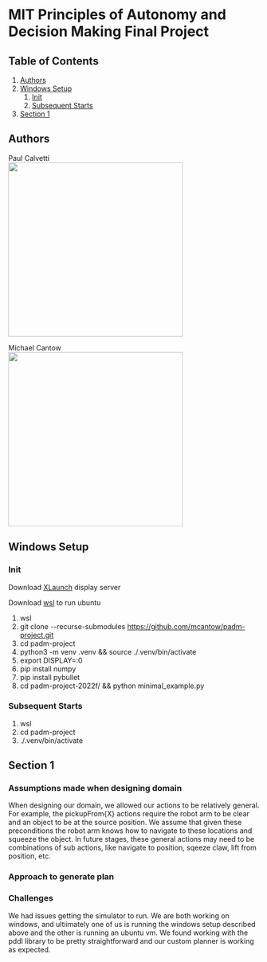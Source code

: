 # MIT Principles of Autonomy and Decision Making Final Project

## Table of Contents
1. [Authors](#authors)    
2. [Windows Setup](#setup)    
    1. [Init](#init)   
    2. [Subsequent Starts](#subsequent) 
3. [Section 1](#section1)   

## Authors <a name="authors"/>
Paul Calvetti   
<img src="https://media-exp1.licdn.com/dms/image/C4E03AQElcBMBQhM_yA/profile-displayphoto-shrink_200_200/0/1571699676588?e=2147483647&v=beta&t=wgjBfC2gBU-GL1x_W6O8xz0lwSnKKFMs7OPUWe3wECU" width="350">

Michael Cantow   
<img src="https://media-exp1.licdn.com/dms/image/C4E03AQF7X7g3Wi1oOw/profile-displayphoto-shrink_800_800/0/1546477526522?e=1671667200&v=beta&t=1cLVm9-B8OH91wv42ia9ydE69XMCqE-icNQarMlzQzQ" width="350">

## Windows Setup <a name="setup"/>
### Init <a name="init"/>
Download [XLaunch]( https://sourceforge.net/projects/vcxsrv/) display server

Download [wsl](https://learn.microsoft.com/en-us/windows/wsl/install) to run ubuntu
1. wsl
3. git clone --recurse-submodules https://github.com/mcantow/padm-project.git 
4. cd padm-project
5. python3 -m venv .venv && source ./.venv/bin/activate
6. export DISPLAY=:0
7. pip install numpy
8. pip install pybullet
9. cd padm-project-2022f/ && python minimal_example.py

### Subsequent Starts <a name="subsequent"/>
1. wsl
2. cd padm-project
3. ./.venv/bin/activate


## Section 1 <a name="section1"/>
### Assumptions made when designing domain
When designing our domain, we allowed our actions to be relatively general. For example, the pickupFrom{X} actions require the robot arm to be clear and an object to be at the source position. We assume that given these preconditions the robot arm knows how to navigate to these locations and squeeze the object. In future stages, these general actions may need to be combinations of sub actions, like navigate to position, sqeeze claw, lift from position, etc.

### Approach to generate plan


### Challenges
We had issues getting the simulator to run. We are both working on windows, and ultiimately one of us is running the windows setup described above and the other is running an ubuntu vm. We found working with the pddl library to be pretty straightforward and our custom planner is working as expected.
